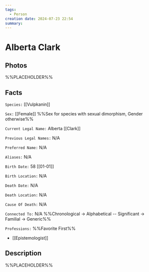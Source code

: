 ```yaml
---
tags:
  - Person
creation date: 2024-07-23 22:54
summary:
---
```

# Alberta Clark

## Photos

%%PLACEHOLDER%%

## Facts

`Species:` [[Vulpkanin]]

`Sex:` [[Female]] %%Sex for species with sexual dimorphism, Gender otherwise%%

`Current Legal Name:` Alberta [[Clark]]

`Previous Legal Names:` N/A

`Preferred Name:` N/A

`Aliases:` N/A

`Birth Date:` 58 [[01-01]]

`Birth Location:` N/A

`Death Date:` N/A

`Death Location:` N/A

`Cause Of Death:` N/A

`Connected To:` N/A %%Chronological -> Alphabetical -- Significant -> Familial -> Generic%%

`Professions:` %%Favorite First%%
- [[Epistemologist]]

## Description

%%PLACEHOLDER%%
